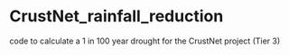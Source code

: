 # CrustNet_rainfall_reduction
code to calculate a 1 in 100 year drought for the CrustNet project (Tier 3)
